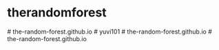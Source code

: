# therandomforest
#   t h e - r a n d o m - f o r e s t . g i t h u b . i o  
 #   y u v i 1 0 1  
 #   t h e - r a n d o m - f o r e s t . g i t h u b . i o  
 #   t h e - r a n d o m - f o r e s t . g i t h u b . i o  
 